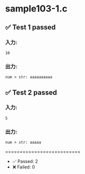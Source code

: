 # sample103-1.c
## ✅ Test 1 passed
### 入力:
```
10
```
### 出力:
```
num > str: aaaaaaaaaa
```
## ✅ Test 2 passed
### 入力:
```
5
```
### 出力:
```
num > str: aaaaa
```

==========================

- ✅ Passed: 2
- ❌ Failed: 0

